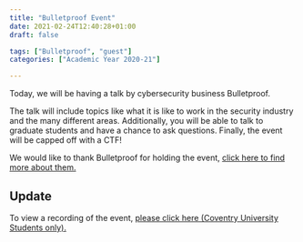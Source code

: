 ```yaml
---
title: "Bulletproof Event"
date: 2021-02-24T12:40:28+01:00
draft: false

tags: ["Bulletproof", "guest"]
categories: ["Academic Year 2020-21"]

---
```


Today, we will be having a talk by cybersecurity business Bulletproof.

The talk will include topics like what it is like to work in the security industry and the many different areas. Additionally, you will be able to talk to graduate students and have a chance to ask questions. Finally, the event will be capped off with a CTF!

We would like to thank Bulletproof for holding the event, [click here to find more about them.](https://www.bulletproof.co.uk/)

## Update
To view a recording of the event, [please click here (Coventry University Students only).](https://livecoventryac.sharepoint.com/:f:/t/Comsec/EklqAE3jUXdLrSNGShoWy8cBNZXz9UmBMVpjxvXvAqe9Cg)
